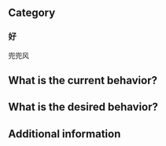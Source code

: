 <!--
  To make it easier for us to treat your feedback,
  we have made a template you can fill out.

  Please make separate posts for each feature
  request, or bug report.
-->


## Category

<!--
  Is it a bug, or a feature request?
  Does it concern GitBook.com, the Editor, etc. ?
-->
### 好
兜兜风



## What is the current behavior?

<!-- Provide the steps to reproduce the bug. -->

## What is the desired behavior?

<!-- Describe the way it should behave behave. -->

## Additional information

<!--
  For the GitBook Editor:
    - Operating System
    - (Web) Browser version
    - (Desktop) Version of the Editor
  For GitBook.com:
    - Your username
    - When possible, the URL of the book
-->



<!--
    Thank you for giving us your feedback
             The GitBook Team
-->
